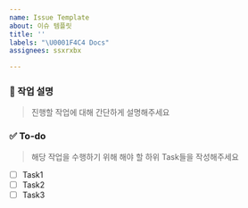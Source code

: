 ```yaml
---
name: Issue Template
about: 이슈 템플릿
title: ''
labels: "\U0001F4C4 Docs"
assignees: ssxrxbx

---
```


### 💼 작업 설명
> 진행할 작업에 대해 간단하게 설명해주세요

### ✅ To-do
> 해당 작업을 수행하기 위해 해야 할 하위 Task들을 작성해주세요
- [ ] Task1
- [ ] Task2
- [ ] Task3
